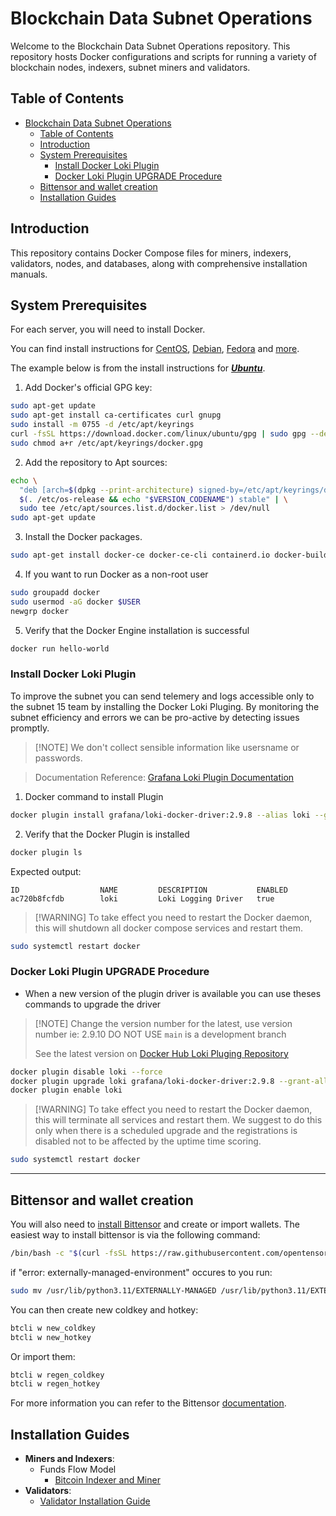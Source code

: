 
# Blockchain Data Subnet Operations

Welcome to the Blockchain Data Subnet Operations repository. This repository hosts Docker configurations and scripts for running a variety of blockchain nodes, indexers, subnet miners and validators.

## Table of Contents
- [Blockchain Data Subnet Operations](#blockchain-data-subnet-operations)
  - [Table of Contents](#table-of-contents)
  - [Introduction](#introduction)
  - [System Prerequisites](#system-prerequisites)
    - [Install Docker Loki Plugin](#install-docker-loki-plugin)
    - [Docker Loki Plugin UPGRADE Procedure](#docker-loki-plugin-upgrade-procedure)
  - [Bittensor and wallet creation](#bittensor-and-wallet-creation)
  - [Installation Guides](#installation-guides)


## Introduction
This repository contains Docker Compose files for miners, indexers, validators, nodes, and databases, along with comprehensive installation manuals. 

## System Prerequisites

For each server, you will need to install Docker.

You can find install instructions for [CentOS](https://docs.docker.com/engine/install/centos/#install-using-the-repository), [Debian](https://docs.docker.com/engine/install/debian/#install-using-the-repository), [Fedora](https://docs.docker.com/engine/install/fedora/#install-using-the-repository) and [more](https://docs.docker.com/engine/install/).

The example below is from the install instructions for ***[Ubuntu](https://docs.docker.com/engine/install/ubuntu/#install-using-the-repository)***.

1. Add Docker's official GPG key:
```bash
sudo apt-get update
sudo apt-get install ca-certificates curl gnupg
sudo install -m 0755 -d /etc/apt/keyrings
curl -fsSL https://download.docker.com/linux/ubuntu/gpg | sudo gpg --dearmor -o /etc/apt/keyrings/docker.gpg
sudo chmod a+r /etc/apt/keyrings/docker.gpg
```
2. Add the repository to Apt sources:
```bash
echo \
  "deb [arch=$(dpkg --print-architecture) signed-by=/etc/apt/keyrings/docker.gpg] https://download.docker.com/linux/ubuntu \
  $(. /etc/os-release && echo "$VERSION_CODENAME") stable" | \
  sudo tee /etc/apt/sources.list.d/docker.list > /dev/null
sudo apt-get update
```
3. Install the Docker packages.
```bash
sudo apt-get install docker-ce docker-ce-cli containerd.io docker-buildx-plugin docker-compose-plugin
```
4. If you want to run Docker as a non-root user
```bash
sudo groupadd docker
sudo usermod -aG docker $USER
newgrp docker
```
5. Verify that the Docker Engine installation is successful
```bash
docker run hello-world
```

### Install Docker Loki Plugin

To improve the subnet you can send telemery and logs accessible only to the subnet 15 team by installing the Docker Loki Pluging. By monitoring the subnet efficiency and errors we can be pro-active by detecting issues promptly.

> [!NOTE] We don't collect sensible information like usersname or passwords.

> Documentation Reference: [Grafana Loki Plugin Documentation](https://grafana.com/docs/loki/latest/send-data/docker-driver/)

1. Docker command to install Plugin

```bash
docker plugin install grafana/loki-docker-driver:2.9.8 --alias loki --grant-all-permissions
```

2. Verify that the Docker Plugin is installed

```bash
docker plugin ls
```

Expected output:
```
ID                  NAME         DESCRIPTION           ENABLED
ac720b8fcfdb        loki         Loki Logging Driver   true
```

>[!WARNING] To take effect you need to restart the Docker daemon, this will shutdown all docker compose services and restart them.

```bash
sudo systemctl restart docker
```
   
### Docker Loki Plugin UPGRADE Procedure

- When a new version of the plugin driver is available you can use theses commands to upgrade the driver
>[!NOTE] Change the version number for the latest, use version number ie: 2.9.10 
> DO NOT USE `main` is a development branch
>
>See the latest version on [Docker Hub Loki Pluging Repository](https://hub.docker.com/r/grafana/loki-docker-driver/tags)

```bash
docker plugin disable loki --force
docker plugin upgrade loki grafana/loki-docker-driver:2.9.8 --grant-all-permissions
docker plugin enable loki
```
> [!WARNING] To take effect you need to restart the Docker daemon, this will terminate all services and restart them. We suggest to do this only when there is a scheduled upgrade and the registrations is disabled not to be affected by the uptime time scoring.

```bash
sudo systemctl restart docker
```

---

## Bittensor and wallet creation
You will also need to [install Bittensor](https://docs.bittensor.com/getting-started/installation) and create or import wallets.
The easiest way to install bittensor is via the following command:
```bash
/bin/bash -c "$(curl -fsSL https://raw.githubusercontent.com/opentensor/bittensor/master/scripts/install.sh)"
```
if "error: externally-managed-environment" occures to you
run: 
```bash
sudo mv /usr/lib/python3.11/EXTERNALLY-MANAGED /usr/lib/python3.11/EXTERNALLY-MANAGED.old
```
You can then create new coldkey and hotkey:
```bash
btcli w new_coldkey
btcli w new_hotkey
```
Or import them:
```bash
btcli w regen_coldkey
btcli w regen_hotkey
```
For more information you can refer to the Bittensor [documentation](https://docs.bittensor.com/getting-started/wallets).

## Installation Guides
- **Miners and Indexers**: 
  - Funds Flow Model
    - [Bitcoin Indexer and Miner](miners/bitcoin-funds-flow/)
- **Validators**: 
  - [Validator Installation Guide](validator/)
